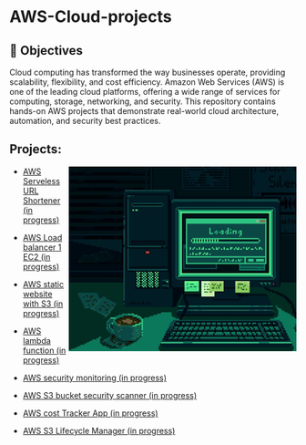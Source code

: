 # AWS-Cloud-projects

## 🎯 Objectives
Cloud computing has transformed the way businesses operate, providing scalability, flexibility, and cost efficiency. Amazon Web Services (AWS) is one of the leading cloud platforms, offering a wide range of services for computing, storage, networking, and security. This repository contains hands-on AWS projects that demonstrate real-world cloud architecture, automation, and security best practices.

## Projects:

<img align="right" alt="Coding" width="400" src="https://github.com/Juniorklb/Juniorklb/blob/662692f737cc8f550da799d48190446b55a68900/Working%20hard.jpeg">

- <a href="https://github.com/Juniorklb/AWS-Serverless-URL-Shortener">AWS Serveless URL Shortener (in progress)</a>

- <a href="https://github.com/Juniorklb/Create-a-Load-Balancer-for-a-single-EC2-instance">AWS Load balancer 1 EC2 (in progress)</a>

- <a href="https://github.com/Juniorklb/Static-website-S3-">AWS static website with S3 (in progress)</a>

- <a href="https://github.com/Juniorklb/Lambda-function-returning-JSON"> AWS lambda function (in progress)</a>

- <a href="https://github.com/Juniorklb/AWS-Security-Monitoring-Dashboard"> AWS security monitoring (in progress)</a>

- <a href="https://github.com/Juniorklb/S3-Bucket-Security-Scanner">AWS S3 bucket security scanner (in progress)</a>

- <a href="https://github.com/Juniorklb/AWS-Cost-Tracker-App">AWS cost Tracker App (in progress)</a>

- <a href="https://github.com/Juniorklb/S3-Lifecycle-Manager">AWS S3 Lifecycle Manager (in progress)</a>
